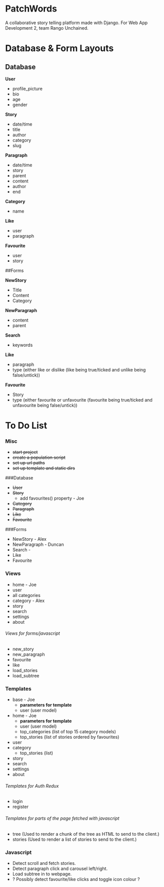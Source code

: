 # PatchWords
A collaborative story telling platform made with Django. For Web App Development 2, team Rango Unchained.


# Database & Form Layouts
## Database
**User**
- profile_picture
- bio
- age
- gender

**Story**
- date/time
- title
- author
- category
- slug

**Paragraph**
- date/time
- story
- parent
- content
- author
- end

**Category**
- name

**Like**
- user
- paragraph

**Favourite**
- user
- story

##Forms

**NewStory**
- Title
- Content
- Category

**NewParagraph**
- content
- parent

**Search**
- keywords

**Like**
- paragraph
- type (either like or dislike (like being true/ticked and unlike being false/untick))

**Favourite**
- Story
- type (either favourite or unfavourite (favourite being true/ticked and unfavourite being false/untick))


# To Do List

### Misc
- ~~start project~~
- ~~create a population script~~
- ~~set up url paths~~
- ~~set up template and static dirs~~

###Database
- ~~User~~
- ~~Story~~
    - add favourites() property - Joe
- ~~Category~~
- ~~Paragraph~~
- ~~Like~~
- ~~Favourite~~

###Forms
- NewStory - Alex
- NewParagraph - Duncan
- Search - 
- Like 
- Favourite 

### Views
- home - Joe
- user
- all categories
- category - Alex
- story
- search
- settings
- about

###### Views for forms/javascript

- new_story
- new_paragraph
- favourite
- like
- load_stories
- load_subtree

### Templates
- base - Joe
    - **parameters for template** 
    - user (user model)
- home - Joe
    - **parameters for template**
    - user (user model)
    - top_categories (list of top 15 category models)
    - top_stories (list of stories ordered by favourites)
- user
- category
    - top_stories (list)
- story
- search
- settings
- about

###### Templates for Auth Redux

- login
- register

###### Templates for parts of the page fetched with javascript

- tree (Used to render a chunk of the tree as HTML to send to the client.)
- stories (Used to render a list of stories to send to the client.)


### Javascript

- Detect scroll and fetch stories.
- Detect paragraph click and carousel left/right.
- Load subtree in to webpage.
- ? Possibly detect favourite/like clicks and toggle icon colour ?
